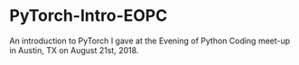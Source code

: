 # PyTorch-Intro-EOPC
An introduction to PyTorch I gave at the Evening of Python Coding meet-up in Austin, TX on August 21st, 2018.
